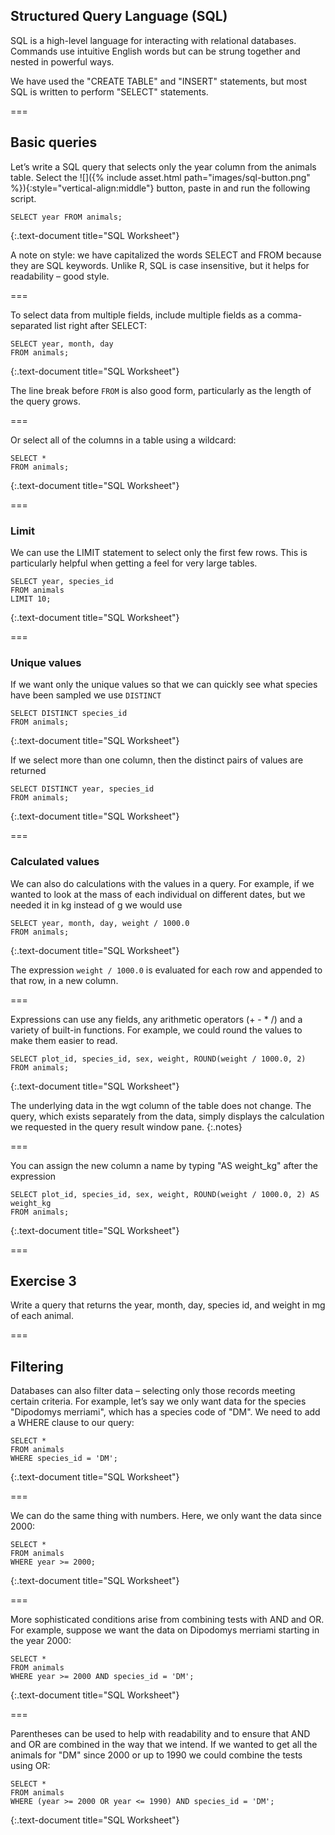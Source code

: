 ---
---

## Structured Query Language (SQL)

SQL is a high-level language for interacting with relational databases.
Commands use intuitive English words but can be strung together and nested in powerful ways.

We have used the "CREATE TABLE" and "INSERT" statements, but most SQL is written to perform "SELECT" statements.

===

## Basic queries

Let’s write a SQL query that selects only the year column from the animals
table. Select the ![]({% include asset.html path="images/sql-button.png" %}){:style="vertical-align:middle"} button, paste in and run the following script.

```
SELECT year FROM animals;
```
{:.text-document title="SQL Worksheet"}
	
A note on style: we have capitalized the words SELECT and FROM because they are SQL keywords.
Unlike R, SQL is case insensitive, but it helps for readability – good style. 

===

To select data from multiple fields, include multiple fields as a comma-separated list right after SELECT:

```
SELECT year, month, day
FROM animals;
```
{:.text-document title="SQL Worksheet"}

The line break before `FROM` is also good form, particularly as the length of the query grows.

===

Or select all of the columns in a table using a wildcard:

```
SELECT *
FROM animals;
```
{:.text-document title="SQL Worksheet"}

===

### Limit

We can use the LIMIT statement to select only the first few rows. This is particularly helpful when getting
a feel for very large tables.

```
SELECT year, species_id
FROM animals
LIMIT 10;
```
{:.text-document title="SQL Worksheet"}

===

### Unique values

If we want only the unique values so that we can quickly see what species have
been sampled we use ``DISTINCT``

```
SELECT DISTINCT species_id
FROM animals;
```
{:.text-document title="SQL Worksheet"}

If we select more than one column, then the distinct pairs of values are
returned

```
SELECT DISTINCT year, species_id
FROM animals;
```
{:.text-document title="SQL Worksheet"}

===

### Calculated values

We can also do calculations with the values in a query.
For example, if we wanted to look at the mass of each individual
on different dates, but we needed it in kg instead of g we would use

```
SELECT year, month, day, weight / 1000.0
FROM animals;
```
{:.text-document title="SQL Worksheet"}

The expression ``weight / 1000.0`` is evaluated for each row
and appended to that row, in a new column.

===

Expressions can use any fields, any arithmetic operators (+ - * /) and a variety of built-in functions. For
example, we could round the values to make them easier to read.

```
SELECT plot_id, species_id, sex, weight, ROUND(weight / 1000.0, 2)
FROM animals;
```
{:.text-document title="SQL Worksheet"}

The underlying data in the wgt column of the table does not change. The query, which exists separately from the data,
simply displays the calculation we requested in the query result window pane.
{:.notes}

===

You can assign the new column a name by typing "AS weight_kg" after the expression

```
SELECT plot_id, species_id, sex, weight, ROUND(weight / 1000.0, 2) AS weight_kg
FROM animals;
```
{:.text-document title="SQL Worksheet"}

===

## Exercise 3

Write a query that returns the year, month, day, species id, and weight in mg of each animal.

===

## Filtering

Databases can also filter data – selecting only those records meeting certain
criteria.  For example, let’s say we only want data for the species "Dipodomys
merriami", which has a species code of "DM".  We need to add a WHERE clause to our
query:

```
SELECT *
FROM animals
WHERE species_id = 'DM';
```
{:.text-document title="SQL Worksheet"}

===

We can do the same thing with numbers.
Here, we only want the data since 2000:

```
SELECT *
FROM animals
WHERE year >= 2000;
```
{:.text-document title="SQL Worksheet"}

===

More sophisticated conditions arise from combining tests with AND and OR.
For example, suppose we want the data on Dipodomys merriami starting in the year
2000:

```
SELECT *
FROM animals
WHERE year >= 2000 AND species_id = 'DM';
```
{:.text-document title="SQL Worksheet"}

===

Parentheses can be used to help with readability and to ensure that AND and OR are combined in the way that we
intend. If we wanted to get all the animals for "DM" since 2000 or up to 1990 we could combine the tests using OR:

```
SELECT *
FROM animals
WHERE (year >= 2000 OR year <= 1990) AND species_id = 'DM';
```
{:.text-document title="SQL Worksheet"}
